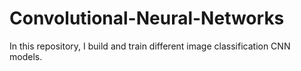 # Convolutional-Neural-Networks
In this repository, I build and train different image classification CNN models.
